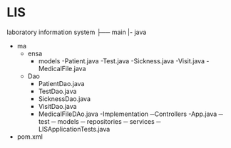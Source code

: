 # LIS
laboratory information system
├── main
|- java
   - ma
      - ensa
          - models
                 -Patient.java
                 -Test.java
                 -Sickness.java
                 -Visit.java
                 -MedicalFile.java
      - Dao
         - PatientDao.java
         - TestDao.java
         - SicknessDao.java
         - VisitDao.java
         - MedicalFileDAo.java
       -Implementation
    ─Controllers
-App.java
 ─ test
        ─ models
        ─ repositories
        ─ services
        ─ LISApplicationTests.java
- pom.xml
